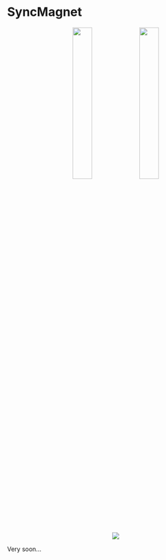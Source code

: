 # SyncMagnet

<div align = "center">
   <img src="https://github.com/Helmssyss/SyncMagnet/assets/84701901/2d20aa7f-fba2-4a8c-9e03-7ff47b9ffa94" width=30% height=30%>
   <img src="https://github.com/Helmssyss/SyncMagnet/assets/84701901/edc39b18-abde-4dde-9c45-71f9bd9433e1" width=30% height=30%>
</div>

<div align = "center">
   <img src = "https://github.com/Helmssyss/TempMail-Mobile-App/assets/84701901/01f40ea4-7c81-41a8-9cd7-000da25472b0">
</div>

Very soon...
